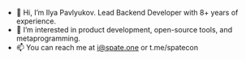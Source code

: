 - 👋 Hi, I’m Ilya Pavlyukov. Lead Backend Developer with 8+ years of experience.
- 👀 I’m interested in product development, open-source tools, and metaprogramming.
- 📫 You can reach me at i@spate.one or t.me/spatecon
